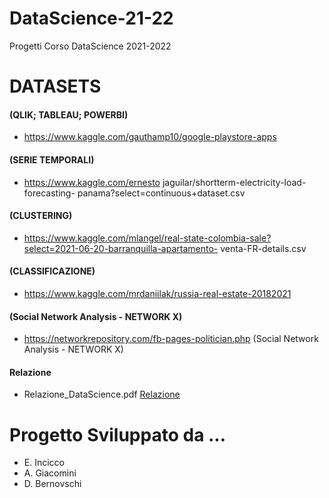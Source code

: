 # DataScience-21-22
Progetti Corso DataScience 2021-2022


# DATASETS

#### (QLIK; TABLEAU;  POWERBI)
- https://www.kaggle.com/gauthamp10/google-playstore-apps  
#### (SERIE TEMPORALI) 
- https://www.kaggle.com/ernesto jaguilar/shortterm-electricity-load-forecasting- panama?select=continuous+dataset.csv 
#### (CLUSTERING) 
- https://www.kaggle.com/mlangel/real-state-colombia-sale?select=2021-06-20-barranquilla-apartamento- venta-FR-details.csv 
#### (CLASSIFICAZIONE) 
- https://www.kaggle.com/mrdaniilak/russia-real-estate-20182021 
#### (Social Network Analysis - NETWORK X) 
- https://networkrepository.com/fb-pages-politician.php (Social Network Analysis - NETWORK X) 

#### Relazione 
- Relazione_DataScience.pdf [Relazione](https://github.com/Denzel18/DataScience-21-22/blob/c88cfc04f9b7f69d9767ec289b2d734e05e839ab/Relazione_DataScience.pdf) 

# Progetto Sviluppato da ... 
- E. Incicco
- A. Giacomini 
- D. Bernovschi 
